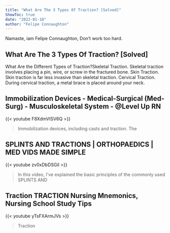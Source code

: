 ```yaml
---
title: "What Are The 3 Types Of Traction? [Solved]"
ShowToc: true 
date: "2022-01-18"
author: "Felipe Connaughton" 
---
```


Namaste, iam Felipe Connaughton, Don’t work too hard.
## What Are The 3 Types Of Traction? [Solved]
 What Are the Different Types of Traction?Skeletal Traction. Skeletal traction involves placing a pin, wire, or screw in the fractured bone. 
 Skin Traction. Skin traction is far less invasive than skeletal traction. 
 Cervical Traction. During cervical traction, a metal brace is placed around your neck.

## Immobilization Devices - Medical-Surgical (Med-Surg) - Musculoskeletal System - @Level Up RN
{{< youtube F8XdmVISV6Q >}}
>Immobilization devices, including casts and traction. The 

## SPLINTS AND TRACTIONS | ORTHOPAEDICS | MED VIDS MADE SIMPLE
{{< youtube zv0xDbDSGiI >}}
>In this video, I've explained the basic principles of the commonly used SPLINTS AND 

## Traction TRACTION Nursing Mnemonics, Nursing School Study Tips
{{< youtube yTsFXArmJVs >}}
>Traction

